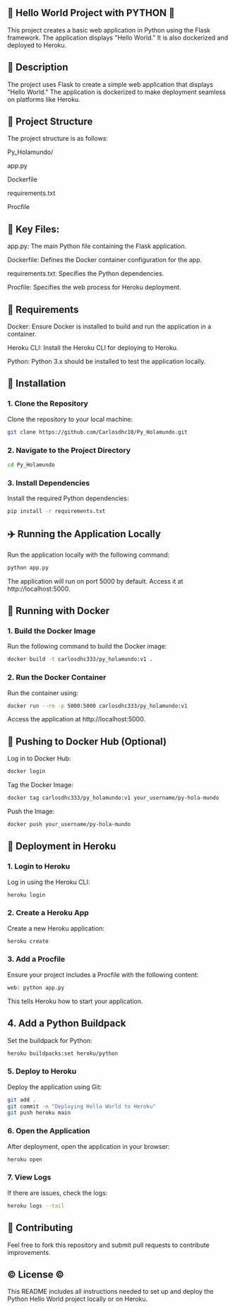 ## :snake: Hello World Project with PYTHON :snake:

This project creates a basic web application in Python using the Flask framework. The application displays "Hello World." It is also dockerized and deployed to Heroku.

## :newspaper: Description
The project uses Flask to create a simple web application that displays "Hello World." The application is dockerized to make deployment seamless on platforms like Heroku.

## :circus_tent: Project Structure

The project structure is as follows:

Py_Holamundo/

app.py

Dockerfile

requirements.txt

Procfile

## 🔐 Key Files:

app.py: The main Python file containing the Flask application.

Dockerfile: Defines the Docker container configuration for the app.

requirements.txt: Specifies the Python dependencies.

Procfile: Specifies the web process for Heroku deployment.

## :book: Requirements

Docker: Ensure Docker is installed to build and run the application in a container.

Heroku CLI: Install the Heroku CLI for deploying to Heroku.

Python: Python 3.x should be installed to test the application locally.

## 🔨 Installation

### 1. Clone the Repository
   
Clone the repository to your local machine:

```bash
git clone https://github.com/Carlosdhc10/Py_Holamundo.git
```

### 2. Navigate to the Project Directory
   
```bash
cd Py_Holamundo
```
### 3. Install Dependencies

Install the required Python dependencies:

```bash
pip install -r requirements.txt
```

## :airplane: Running the Application Locally

Run the application locally with the following command:

```bash
python app.py
```
The application will run on port 5000 by default. Access it at http://localhost:5000.

## :whale: Running with Docker

### 1. Build the Docker Image

Run the following command to build the Docker image:

```bash
docker build -t carlosdhc333/py_holamundo:v1 .
```

### 2. Run the Docker Container

Run the container using:

```bash
docker run --rm -p 5000:5000 carlosdhc333/py_holamundo:v1
```

Access the application at http://localhost:5000.

## 🎈 Pushing to Docker Hub (Optional)

Log in to Docker Hub:

```bash
docker login
```

Tag the Docker Image:

```bash
docker tag carlosdhc333/py_holamundo:v1 your_username/py-hola-mundo
```

Push the Image:

```bash
docker push your_username/py-hola-mundo
```

## :rocket: Deployment in Heroku

### 1. Login to Heroku
   
Log in using the Heroku CLI:

```bash
heroku login
```

### 2. Create a Heroku App

Create a new Heroku application:

```bash
heroku create
```

### 3. Add a Procfile

Ensure your project includes a Procfile with the following content:

```bash
web: python app.py
```

This tells Heroku how to start your application.

## 4. Add a Python Buildpack

Set the buildpack for Python:

```bash
heroku buildpacks:set heroku/python
```

### 5. Deploy to Heroku
Deploy the application using Git:

```bash
git add .
git commit -m "Deploying Hello World to Heroku"
git push heroku main
```

### 6. Open the Application

After deployment, open the application in your browser:

```bash
heroku open
```

### 7. View Logs
   
If there are issues, check the logs:

```bash
heroku logs --tail
```

## :bowling: Contributing

Feel free to fork this repository and submit pull requests to contribute improvements.

## :copyright: License :copyright:

This README includes all instructions needed to set up and deploy the Python Hello World project locally or on Heroku.
